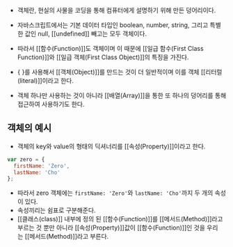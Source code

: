 - 객체란, 현실의 사물을 코딩을 통해 컴퓨터에게 설명하기 위해 만든 덩어리이다.
- 자바스크립트에서는 기본 데이터 타입인 boolean, number, string, 그리고 특별한 값인 null, [[undefined]] 빼고는 모두 객체이다.
- 따라서 [[함수(Function)]]도 객체이며 이 때문에 [[일급 함수(First Class Function)]]와 [[일급 객체(First Class Object)]]의 특징을 가진다.

- { }를 사용해서 [[객체(Object)]]를 만드는 것이 더 일반적이며 이를 객체 [[리터럴(literal)]]이라고 한다.

- 객체 하나만 사용하는 것이 아니라 [[배열(Array)]]을 통한 또 하나의 덩어리를 통해 접근하여 사용하기도 한다.



## 객체의 예시

- 객체의 key와 value의 형태의 딕셔너리를 [[속성(Property)]]이라고 한다.

```jsx
var zero = {
  firstName: 'Zero',
  lastName: 'Cho'
};
```

- 따라서 zero 객체에는 `firstName: 'Zero'`와 `lastName: 'Cho'`까지 두 개의 속성이 있다.
- 속성끼리는 쉼표로 구분해준다. 
- [[클래스(class)]] 내부에 정의 된 [[함수(Function)]]를 [[메서드(Method)]]라고 부르는 것 뿐만 아니라 [[속성(Property)]]값이 [[함수(Function)]]인 것을 우리는 [[메서드(Method)]]라고 부른다.


